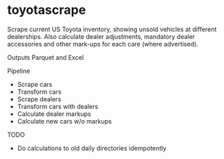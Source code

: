 # toyotascrape

Scrape current US Toyota inventory, showing unsold vehicles at different dealerships. Also calculate dealer adjustments, mandatory dealer accessories and other mark-ups for each care (where advertised).

Outputs Parquet and Excel

Pipeline

- Scrape cars
- Transform cars
- Scrape dealers
- Transform cars with dealers
- Calculate dealer markups
- Calculate new cars w/o markups

TODO

- Do calculations to old daily directories idempotently
